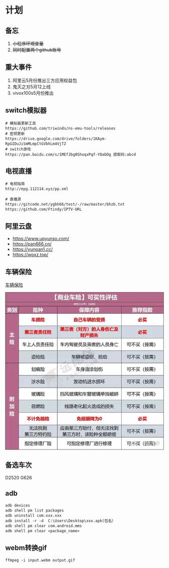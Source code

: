 # 计划

## 备忘

1. ~~小程序环境变量~~
2. ~~同时配置两个github账号~~

## 重大事件

1. 阿里云5月份推出三方应用权益包 [](https://mp.weixin.qq.com/s/2WlVAOm3JuiVb1W5G3_VNA)
2. 鬼灭之刃5月12上线
3. vivox100s5月份推出

## switch模拟器

```shell
# 模拟器更新工具
https://github.com/triwinds/ns-emu-tools/releases
# 密钥更新
https://drive.google.com/drive/folders/1KAym-RpGIDuJiSmMLmpCtGVbhLm4VjTZ
# switch游戏
https://pan.baidu.com/s/1MEfJbg0ShoqxPqf-YOabDg 提取码:abcd
```

## 电视直播

```shell
# 电视指南
http://epg.112114.xyz/pp.xml

# 直播源
https://gitcode.net/ygbh66/test/-/raw/master/bhzb.txt
https://github.com/Ftindy/IPTV-URL
```

## 阿里云盘

- <https://www.upyunso.com/>
- <https://pan666.cn/>
- <https://yunpan1.cc/>
- <https://wpxz.top/>

## 车辆保险

[车辆保险](https://zhuanlan.zhihu.com/p/95477550)

![车辆保险](https://raw.githubusercontent.com/jianglin2020/picgo_img/main/img/202402221535573.webp)

## 备选车次

D2520 G626

## adb

```shell
adb devices
adb shell pm list packages
adb uninstall com.xxx.xxx
adb install -r -d  C:\Users\Desktop\xxx.apk(包名）
adb shell pm clear com.android.mms
adb shell pm clear <package_name>
```

## webm转换gif

```shell
ffmpeg -i input.webm output.gif
```
